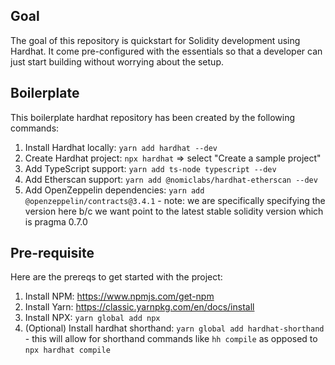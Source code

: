 ## Goal

The goal of this repository is quickstart for Solidity development using Hardhat. It come pre-configured with the essentials so that a developer can just start building without worrying about the setup.

## Boilerplate

This boilerplate hardhat repository has been created by the following commands:

1. Install Hardhat locally: `yarn add hardhat --dev`
2. Create Hardhat project: `npx hardhat` => select "Create a sample project"
3. Add TypeScript support: `yarn add ts-node typescript --dev`
4. Add Etherscan support: `yarn add @nomiclabs/hardhat-etherscan --dev`
5. Add OpenZeppelin dependencies: `yarn add @openzeppelin/contracts@3.4.1` - note: we are specifically specifying the version here b/c we want point to the latest stable solidity version which is pragma 0.7.0

## Pre-requisite

Here are the prereqs to get started with the project:

1. Install NPM: https://www.npmjs.com/get-npm
2. Install Yarn: https://classic.yarnpkg.com/en/docs/install
3. Install NPX: `yarn global add npx`
4. (Optional) Install hardhat shorthand: `yarn global add hardhat-shorthand` - this will allow for shorthand commands like `hh compile` as opposed to `npx hardhat compile`
